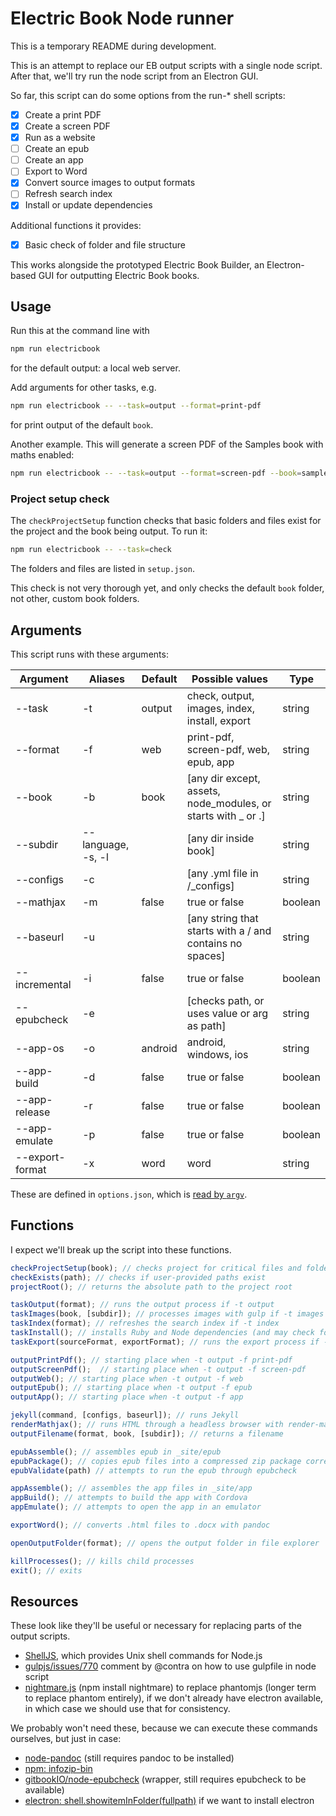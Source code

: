 # Electric Book Node runner

This is a temporary README during development.

This is an attempt to replace our EB output scripts with a single node script. After that, we'll try run the node script from an Electron GUI.

So far, this script can do some options from the run-* shell scripts:

- [x]  Create a print PDF
- [x]  Create a screen PDF
- [x]  Run as a website
- [ ]  Create an epub
- [ ]  Create an app
- [ ]  Export to Word
- [x]  Convert source images to output formats
- [ ]  Refresh search index
- [x]  Install or update dependencies

Additional functions it provides:

- [x] Basic check of folder and file structure

This works alongside the prototyped Electric Book Builder, an Electron-based GUI for outputting Electric Book books.

## Usage

Run this at the command line with

```sh
npm run electricbook
```

for the default output: a local web server.

Add arguments for other tasks, e.g.

```sh
npm run electricbook -- --task=output --format=print-pdf
```

for print output of the default `book`.

Another example. This will generate a screen PDF of the Samples book with maths enabled:

```sh
npm run electricbook -- --task=output --format=screen-pdf --book=samples --mathjax=true
```

### Project setup check

The `checkProjectSetup` function checks that basic folders and files exist for the project and the book being output. To run it:

```sh
npm run electricbook -- --task=check
```

The folders and files are listed in `setup.json`.

This check is not very thorough yet, and only checks the default `book` folder, not other, custom book folders.

## Arguments

This script runs with these arguments:

|     Argument    |      Aliases       | Default |                        Possible values                        |   Type  |
|-----------------|--------------------|---------|---------------------------------------------------------------|---------|
| --task          | -t                 | output  | check, output, images, index, install, export                 | string  |
| --format        | -f                 | web     | print-pdf, screen-pdf, web, epub, app                         | string  |
| --book          | -b                 | book    | [any dir except, assets, node_modules, or starts with _ or .] | string  |
| --subdir        | --language, -s, -l |         | [any dir inside book]                                         | string  |
| --configs       | -c                 |         | [any .yml file in /_configs]                                  | string  |
| --mathjax       | -m                 | false   | true or false                                                 | boolean |
| --baseurl       | -u                 |         | [any string that starts with a / and contains no spaces]      | string  |
| --incremental   | -i                 | false   | true or false                                                 | boolean |
| --epubcheck     | -e                 |         | [checks path, or uses value or arg as path]                   | string  |
| --app-os        | -o                 | android | android, windows, ios                                         | string  |
| --app-build     | -d                 | false   | true or false                                                 | boolean |
| --app-release   | -r                 | false   | true or false                                                 | boolean |
| --app-emulate   | -p                 | false   | true or false                                                 | boolean |
| --export-format | -x                 | word    | word                                                          | string  |

These are defined in `options.json`, which is [read by `argv`](https://www.npmjs.com/package/argv#options).

## Functions

I expect we'll break up the script into these functions.

``` js
checkProjectSetup(book); // checks project for critical files and folders
checkExists(path); // checks if user-provided paths exist
projectRoot(); // returns the absolute path to the project root

taskOutput(format); // runs the output process if -t output
taskImages(book, [subdir]); // processes images with gulp if -t images
taskIndex(format); // refreshes the search index if -t index
taskInstall(); // installs Ruby and Node dependencies (and may check for other application dependencies)
taskExport(sourceFormat, exportFormat); // runs the export process if -t export

outputPrintPdf(); // starting place when -t output -f print-pdf
outputScreenPdf();  // starting place when -t output -f screen-pdf
outputWeb(); // starting place when -t output -f web
outputEpub(); // starting place when -t output -f epub
outputApp(); // starting place when -t output -f app

jekyll(command, [configs, baseurl]); // runs Jekyll
renderMathjax(); // runs HTML through a headless browser with render-mathax.js
outputFilename(format, book, [subdir]); // returns a filename

epubAssemble(); // assembles epub in _site/epub
epubPackage(); // copies epub files into a compressed zip package correctly
epubValidate(path) // attempts to run the epub through epubcheck

appAssemble(); // assembles the app files in _site/app
appBuild(); // attempts to build the app with Cordova
appEmulate(); // attempts to open the app in an emulator

exportWord(); // converts .html files to .docx with pandoc

openOutputFolder(format); // opens the output folder in file explorer

killProcesses(); // kills child processes
exit(); // exits
```

## Resources

These look like they'll be useful or necessary for replacing parts of the output scripts.

- [ShellJS](https://github.com/shelljs/shelljs), which provides Unix shell commands for Node.js
- [gulpjs/issues/770](https://github.com/gulpjs/gulp/issues/770#issuecomment-63121203) comment by @contra on how to use gulpfile in node script
- [nightmare.js](http://www.nightmarejs.org/) (npm install nightmare) to replace phantomjs (longer term to replace phantom entirely), if we don't already have electron available, in which case we should use that for consistency.

We probably won't need these, because we can execute these commands ourselves, but just in case:

- [node-pandoc](https://www.npmjs.com/package/node-pandoc) (still requires pandoc to be installed)
- [npm: infozip-bin](https://www.npmjs.com/package/infozip-bin)
- [gitbookIO/node-epubcheck](https://github.com/gitbookIO/node-epubcheck) (wrapper, still requires epubcheck to be available)
- [electron: shell.showitemInFolder(fullpath)](https://github.com/electron/electron/blob/master/docs/api/shell.md#shellshowiteminfolderfullpath) if we want to install electron
